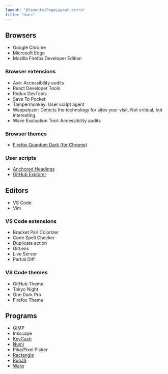 ```yaml
---
layout: "@layouts/PageLayout.astro"
title: "Uses"
---
```


## Browsers

- Google Chrome
- Microsoft Edge
- Mozilla Firefox Developer Edition

### Browser extensions

- Axe: Accessibility audits
- React Developer Tools
- Redux DevTools
- Save To Pocket
- Tampermonkey: User script agent
- Wappalyzer: Detects the technology for sites your visit. Not critical, but interesting.
- Wave Evaluation Tool: Accessibility audits

### Browser themes

- [Firefox Quantum Dark (for Chrome)](https://chrome.google.com/webstore/detail/firefox-quantum-dark/bgjapaaipcggokffggjohablhepagibn)

### User scripts

- [Anchored Headings](https://gist.github.com/SeanMcP/ade3cb371d697709b3b95c5d539d888f)
- [GitHub Explorer](https://gist.github.com/SeanMcP/1bf09672e56b6780cf02fa52736ea2c6)

## Editors

- VS Code
- Vim

### VS Code extensions

- Bracket Pair Colorizer
- Code Spell Checker
- Duplicate action
- GitLens
- Live Server
- Partial Diff

### VS Code themes

- GitHub Theme
- Tokyo Night
- One Dark Pro
- Firefox Theme

## Programs

- GIMP
- Inkscape
- [KeyCastr](https://github.com/keycastr/keycastr)
- [Numi](https://numi.app/)
- Pika/Pixel Picker
- [Rectangle](https://rectangleapp.com/)
- [RunJS](https://runjs.app/)
- [Warp](https://www.warp.dev/)
